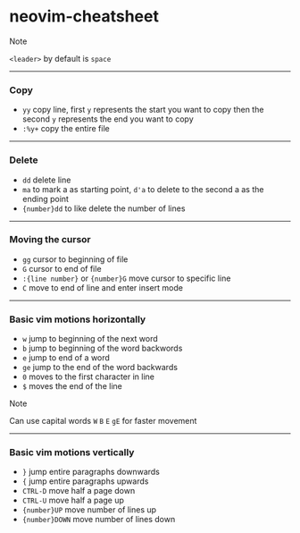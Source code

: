 # neovim-cheatsheet

> [!NOTE]
> `<leader>` by default is `space`

---

### Copy
- `yy` copy line, first `y` represents the start you want to copy then the second `y` represents the end you want to copy
- `:%y+` copy the entire file

---

### Delete
- `dd` delete line
- `ma` to mark a as starting point, `d'a` to delete to the second a as the ending point
- `{number}dd` to like delete the number of lines

---

### Moving the cursor
- `gg` cursor to beginning of file
- `G` cursor to end of file
- `:{line number}` or `{number}G` move cursor to specific line
- `C` move to end of line and enter insert mode

---

### Basic vim motions horizontally
- `w` jump to beginning of the next word
- `b` jump to beginning of the word backwords
- `e` jump to end of a word
- `ge` jump to the end of the word backwards
- `0` moves to the first character in line
- `$` moves the end of the line

> [!NOTE]
> Can use capital words `W` `B` `E` `gE` for faster movement

---

### Basic vim motions vertically
- `}` jump entire paragraphs downwards
- `{` jump entire paragraphs upwards
- `CTRL-D` move half a page down
- `CTRL-U` move half a page up
- `{number}UP` move number of lines up
- `{number}DOWN` move number of lines down
